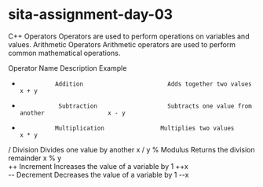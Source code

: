 # sita-assignment-day-03

C++ Operators
Operators are used to perform operations on variables and values.
Arithmetic Operators
Arithmetic operators are used to perform common mathematical operations.

Operator	        Name                	         Description         	                 Example	
+             	Addition	                    Adds together two values                       	x + y	
-	             Subtraction                  	Subtracts one value from another	              x - y	
*            	Multiplication	              Multiplies two values	                          x * y	
/	            Division	                    Divides one value by another	                  x / y	
%	             Modulus	                      Returns the division remainder	                x % y	
++	          Increment	                  Increases the value of a variable by 1	         ++x	
--	         Decrement	                  Decreases the value of a variable by 1	         --x


